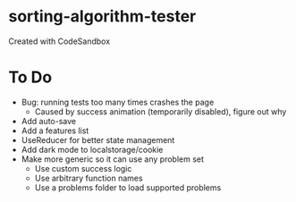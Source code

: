# sorting-algorithm-tester

Created with CodeSandbox

# To Do

- Bug: running tests too many times crashes the page
  - Caused by success animation (temporarily disabled), figure out why
- Add auto-save
- Add a features list
- UseReducer for better state management
- Add dark mode to localstorage/cookie
- Make more generic so it can use any problem set
  - Use custom success logic
  - Use arbitrary function names
  - Use a problems folder to load supported problems
